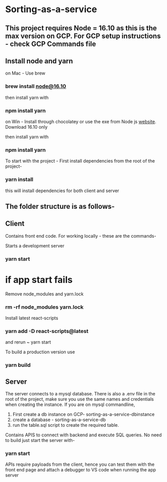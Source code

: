 # Sorting-as-a-service

This project requires Node = 16.10 as this is the max version on GCP. For GCP setup instructions - check GCP Commands file
------
## Install node and yarn
on Mac - Use brew
### brew install node@16.10

then install yarn with 
### npm install yarn

on Win - Install through chocolatey or use the exe from Node js [website](https://nodejs.org/en/download/current/). Download 16.10 only

then install yarn with 
### npm install yarn

To start with the project - 
First install dependencies from the root of the project-
### yarn install
this will install dependencies for both client and server

## The folder structure is as follows-
## Client
Contains front end code. For working locally - these are the commands-

Starts a development server
### yarn start

# if app start fails
Remove node_modules and yarn.lock
### rm -rf node_modules yarn.lock

Install latest react-scripts
### yarn add -D react-scripts@latest

 and rerun ~ yarn start
 
 To build a production version use
 ### yarn build
 
 ## Server
 
 The server connects to a mysql database. There is also a .env file in the root of the project, make sure you use the same names and credentials when creating the instance.
 If you are on mysql commandline, 
 1) First create a db instance on GCP- sorting-as-a-service-dbinstance
 2) create a database - sorting-as-a-service-db
 3) run the table.sql script to create the required table.
 
Contains APIS to connect with backend and execute SQL queries. No need to build just start the server with-
### yarn start

APIs require payloads from the client, hence you can test them with the front end page and attach a debugger to VS code when running the app server
